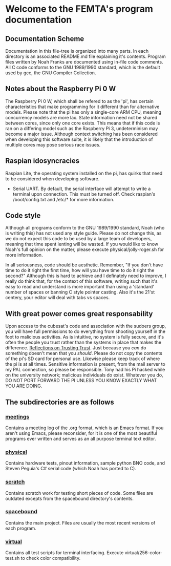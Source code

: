 # Welcome to the FEMTA's program documentation
## Documentation Scheme
Documentation in this file-tree is organized into many parts. In each directory is an associated README.md file explaining it's contents. Program files written by Noah Franks are documented using in-file code comments. All C code conforms to the GNU 1989/1990 standard, which is the default used by gcc, the GNU Compiler Collection.

## Notes about the Raspberry Pi 0 W
The Raspberry Pi 0 W, which shall be refered to as the 'pi', has certain characteristics that make programming for it different than for alternative models. Please note that the pi has only a single-core ARM CPU, meaning concurrency models are more lax. State information need not be shared between cores, since only one core exists. This means that if this code is ran on a differing model such as the Raspberry Pi 3, undeterminism may become a major issue. Although context switching has been considered when developing this software suite, it is likely that the introduction of multiple cores may pose serious race issues.  

## Raspian idosyncracies
Raspian Lite, the operating system installed on the pi, has quirks that need to be considered when developing software.  
- Serial UART. By default, the serial interface will attempt to write a terminal upon connection. This must be turned off. Check raspian's /boot/config.txt and /etc/* for more information.

## Code style
Although all programs conform to the GNU 1989/1990 standard, Noah (who is writing this) has not used any style guide. Please do not change this, as we do not expect this code to be used by a large team of developers, meaning that time spent lenting will be wasted. If you would like to know Noah's full opinion on the matter, please execute physical/jolly-roger.sh for more information.  

In all seriousness, code should be aesthetic. Remember, "If you don't have time to do it right the first time, how will you have time to do it right the second?" Although this is hard to achieve and I definately need to improve, I really do think that, for the context of this software, writing such that it's easy to read and understand is more important than using a 'standard' number of spaces or banning C style pointer casting. Also it's the 21'st centery, your editor will deal with tabs vs spaces.  


## With great power comes great responsability
Upon access to the cubesat's code and association with the sudoers group, you will have full permissions to do everything from shooting yourself in the foot to malicious activities. As is intuitive, no system is fully secure, and it's often the people you trust rather than the systems in place that makes the difference. [Reflections on Trusting Trust][1]. Just because you *can* do something doesn't mean that you *should*. Please do not copy the contents of the pi's SD card for personal use. Likewise please keep track of where the pi is at all times. Sensitive information is present, from the mail server to my PAL connection, so please be responsible. Tony had his Pi hacked while on the university network; malicious individuals do exist. Whatever you do, DO NOT PORT FORWARD THE PI UNLESS YOU KNOW EXACTLY WHAT YOU ARE DOING. 

[1]:https://www.ece.cmu.edu/~ganger/712.fall02/papers/p761-thompson.pdf "Reflections on Trusting Trust"


## The subdirectories are as follows
### [meetings][2]
Contains a meeting log of the .org format, which is an Emacs format. If you aren't using Emacs, please reconsider, for it is one of the most beautiful programs ever written and serves as an all purpose terminal text editor.

### [physical][3]
Contains hardware tests, pinout information, sample python BNO code, and Steven Peguia's C# serial code (which Noah has ported to C).

### [scratch][4]
Contains scratch work for testing short pieces of code. Some files are outdated excepts from the spacebound directory's contents.

### [spacebound][5]
Contains the main project. Files are usually the most recent versions of each program.

### [virtual][6]
Contains all test scripts for terminal interfacing. Execute virtual/256-color-test.sh to check color compatibility.

[2]:https://github.com/Noah-Franks/FEMTA/tree/master/meetings   "Go to directory"
[3]:https://github.com/Noah-Franks/FEMTA/tree/master/physical   "Go to directory"
[4]:https://github.com/Noah-Franks/FEMTA/tree/master/scratch    "Go to directory"
[5]:https://github.com/Noah-Franks/FEMTA/tree/master/spacebound "Go to directory"
[6]:https://github.com/Noah-Franks/FEMTA/tree/master/virtual    "Go to directory"
